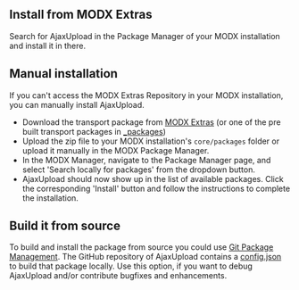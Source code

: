 ## Install from MODX Extras

Search for AjaxUpload in the Package Manager of your MODX installation and
install it in there.

## Manual installation

If you can't access the MODX Extras Repository in your MODX installation, you
can manually install AjaxUpload.

* Download the transport package from [MODX Extras](https://modx.com/extras/package/ajaxupload2) (or one of the pre built transport packages in [_packages](https://github.com/Jako/AjaxUpload/tree/master/_packages))
* Upload the zip file to your MODX installation's `core/packages` folder or upload it manually in the MODX Package Manager.
* In the MODX Manager, navigate to the Package Manager page, and select 'Search locally for packages' from the dropdown button.
* AjaxUpload should now show up in the list of available packages. Click the corresponding 'Install' button and follow the instructions to complete the installation.

## Build it from source

To build and install the package from source you could use [Git Package
Management](https://github.com/TheBoxer/Git-Package-Management). The GitHub
repository of AjaxUpload contains a
[config.json](https://github.com/Jako/AjaxUpload/blob/master/_build/config.json)
to build that package locally. Use this option, if you want to debug AjaxUpload
and/or contribute bugfixes and enhancements.

